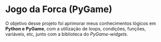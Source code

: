 # Jogo da Forca (PyGame)

O objetivo desse projeto foi aprimorar meus conhecimentos lógicos em **Python e PyGame**, com a utilização de loops, condições, funções, variáveis, etc, junto 
com a biblioteca do *PyGame-widgets*.
